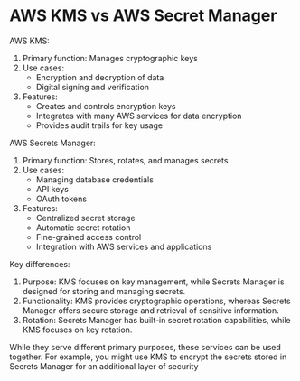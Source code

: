 # AWS KMS vs AWS Secret Manager

AWS KMS:

1. Primary function: Manages cryptographic keys
2. Use cases:
   * Encryption and decryption of data
   * Digital signing and verification
3. Features:
   * Creates and controls encryption keys
   * Integrates with many AWS services for data encryption
   * Provides audit trails for key usage

AWS Secrets Manager:

1. Primary function: Stores, rotates, and manages secrets
2. Use cases:
   * Managing database credentials
   * API keys
   * OAuth tokens
3. Features:
   * Centralized secret storage
   * Automatic secret rotation
   * Fine-grained access control
   * Integration with AWS services and applications

Key differences:

1. Purpose: KMS focuses on key management, while Secrets Manager is designed for storing and managing secrets.
2. Functionality: KMS provides cryptographic operations, whereas Secrets Manager offers secure storage and retrieval of sensitive information.
3. Rotation: Secrets Manager has built-in secret rotation capabilities, while KMS focuses on key rotation.

While they serve different primary purposes, these services can be used together. For example, you might use KMS to encrypt the secrets stored in Secrets Manager for an additional layer of security

